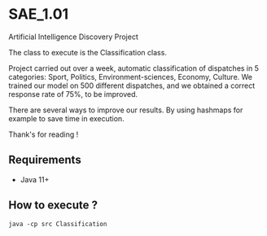 # SAE_1.01
Artificial Intelligence Discovery Project

The class to execute is the Classification class.

Project carried out over a week, automatic classification of dispatches in 5 categories: Sport, Politics, Environment-sciences, Economy, Culture.
We trained our model on 500 different dispatches, and we obtained a correct response rate of 75%, to be improved.

There are several ways to improve our results. By using hashmaps for example to save time in execution.

Thank's for reading !

## Requirements

- Java 11+

## How to execute ?

`java -cp src Classification`
